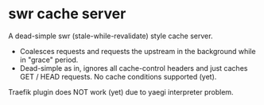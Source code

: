 # swr cache server

A dead-simple swr (stale-while-revalidate) style cache server.

- Coalesces requests and requests the upstream in the background while in "grace" period.
- Dead-simple as in, ignores all cache-control headers and just caches GET / HEAD requests.
No cache conditions supported (yet).

Traefik plugin does NOT work (yet) due to yaegi interpreter problem.
